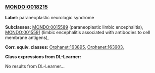 
### [MONDO:0018215](http://purl.obolibrary.org/obo/MONDO_0018215)
**Label:** paraneoplastic neurologic syndrome

**Subclasses:** [MONDO:0015589](http://purl.obolibrary.org/obo/MONDO_0015589) (paraneoplastic limbic encephalitis), [MONDO:0015591](http://purl.obolibrary.org/obo/MONDO_0015591) (limbic encephalitis associated with antibodies to cell membrane antigens), 

**Corr. equiv. classes:** [Orphanet:163895](http://www.orpha.net/ORDO/Orphanet_163895), [Orphanet:163903](http://www.orpha.net/ORDO/Orphanet_163903), 

**Class expressions from DL-Learner:**

No results from DL-Learner...



